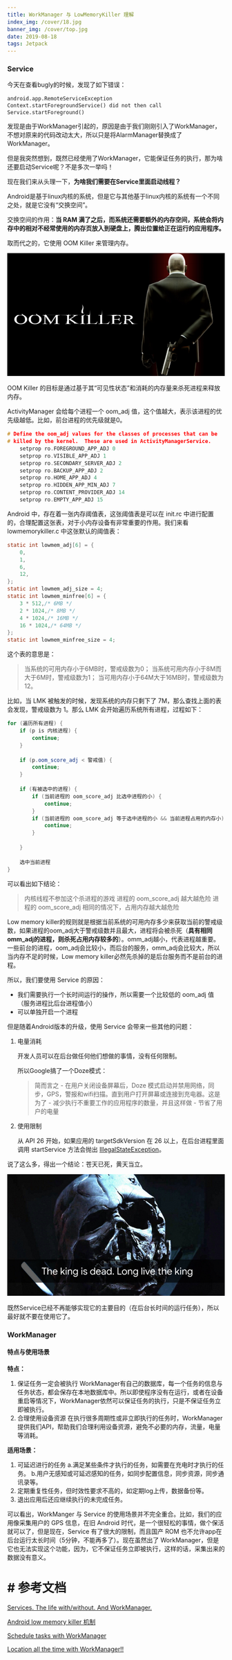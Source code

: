 ```yaml
---
title: WorkManager 与 LowMemoryKiller 理解
index_img: /cover/18.jpg
banner_img: /cover/top.jpg
date: 2019-08-18
tags: Jetpack
---
```


### Service

今天在查看bugly的时候，发现了如下错误：

```
android.app.RemoteServiceException
Context.startForegroundService() did not then call Service.startForeground()
```

发现是由于WorkManager引起的，原因是由于我们刚刚引入了WorkManager，不想对原来的代码改动太大，所以只是将AlarmManager替换成了WorkManager。

但是我突然想到，既然已经使用了WorkManager，它能保证任务的执行，那为啥还要启动Service呢？不是多次一举吗！

现在我们来从头理一下，**为啥我们需要在Service里面启动线程？**

Android是基于linux内核的系统，但是它与其他基于linux内核的系统有一个不同之处，就是它没有“交换空间”。

交换空间的作用：**当 RAM 满了之后，而系统还需要额外的内存空间，系统会将内存中的相对不经常使用的内存页放入到硬盘上，腾出位置给正在运行的应用程序。**

取而代之的，它使用 OOM Killer 来管理内存。

![](https://github.com/aprz512/pic4aprz512/blob/master/Blog/Android-JetPack/WorkManager/1_92pIQu01ijeZ08BulvDm3Q.png?raw=true)

OOM Killer 的目标是通过基于其“可见性状态”和消耗的内存量来杀死进程来释放内存。

ActivityManager 会给每个进程一个 oom_adj 值，这个值越大，表示该进程的优先级越低。比如，前台进程的优先级就是0。

```c++
# Define the oom_adj values for the classes of processes that can be
# killed by the kernel.  These are used in ActivityManagerService.
    setprop ro.FOREGROUND_APP_ADJ 0
    setprop ro.VISIBLE_APP_ADJ 1
    setprop ro.SECONDARY_SERVER_ADJ 2
    setprop ro.BACKUP_APP_ADJ 2
    setprop ro.HOME_APP_ADJ 4
    setprop ro.HIDDEN_APP_MIN_ADJ 7
    setprop ro.CONTENT_PROVIDER_ADJ 14
    setprop ro.EMPTY_APP_ADJ 15
```

Android 中，存在着一张内存阈值表，这张阈值表是可以在 init.rc 中进行配置的，合理配置这张表，对于小内存设备有非常重要的作用。我们来看 lowmemorykiller.c 中这张默认的阈值表：

```java
static int lowmem_adj[6] = {
    0,
    1,
    6,
    12,
};
static int lowmem_adj_size = 4;
static int lowmem_minfree[6] = {
    3 * 512,/* 6MB */
    2 * 1024,/* 8MB */
    4 * 1024,/* 16MB */
    16 * 1024,/* 64MB */
};
static int lowmem_minfree_size = 4;

```

这个表的意思是：

> 当系统的可用内存小于6MB时，警戒级数为0；
> 当系统可用内存小于8M而大于6M时，警戒级数为1；
> 当可用内存小于64M大于16MB时，警戒级数为12。

比如，当 LMK 被触发的时候，发现系统的内存只剩下了 7M，那么查找上面的表会发现，警戒级数为 1。那么 LMK 会开始遍历系统所有进程，过程如下：

```java
for (遍历所有进程) {
	if (p is 内核进程) {
		continue;
	}
	
	if (p.oom_score_adj < 警戒值) {
		continue;
	}

	if (有被选中的进程) {
		if (当前进程的 oom_score_adj 比选中进程的小) {
			continue;
		}
		if (当前进程的 oom_score_adj 等于选中进程的小 && 当前进程占用的内存小) {
			continue;
		}
		
	}

	选中当前进程
}
```

可以看出如下结论：

> 内核线程不参加这个杀进程的游戏
> 进程的 oom_score_adj 越大越危险
> 进程的 oom_score_adj 相同的情况下，占用内存越大越危险



Low memory killer的规则就是根据当前系统的可用内存多少来获取当前的警戒级数，如果进程的oom_adj大于警戒级数并且最大，进程将会被杀死（**具有相同omm_adj的进程，则杀死占用内存较多的**）。omm_adj越小，代表进程越重要。一些前台的进程，oom_adj会比较小，而后台的服务，omm_adj会比较大，所以当内存不足的时候，Low memory killer必然先杀掉的是后台服务而不是前台的进程。

所以，我们要使用 Service 的原因：

- 我们需要执行一个长时间运行的操作，所以需要一个比较低的 oom_adj 值 （服务进程比后台进程值小）
- 可以单独开启一个进程

但是随着Android版本的升级，使用 Service 会带来一些其他的问题：

1. 电量消耗

   开发人员可以在后台做任何他们想做的事情，没有任何限制。

   所以Google搞了一个Doze模式：

   > 简而言之 - 在用户关闭设备屏幕后，Doze 模式启动并禁用网络，同步，GPS，警报和wifi扫描。直到用户打开屏幕或连接到充电器。这是为了 - 减少执行不重要工作的应用程序的数量，并且这样做 - 节省了用户的电量

2. 使用限制

   从 API 26 开始，如果应用的 targetSdkVersion 在 26 以上，在后台进程里面调用 startService 方法会抛出 [IllegalStateException](https://developer.android.com/reference/java/lang/IllegalStateException.html)。

说了这么多，得出一个结论：苍天已死，黄天当立。



![](https://github.com/aprz512/pic4aprz512/blob/master/Blog/Android-JetPack/WorkManager/1_ISeFOxwzOKMzsoz3SMm9Nw.png?raw=true)

既然Service已经不再能够实现它的主要目的（在后台长时间的运行任务），所以最好就不要在使用它了。



### WorkManager 

#### 特点与使用场景

**特点：**

1. 保证任务一定会被执行
   WorkManager有自己的数据库，每一个任务的信息与任务状态，都会保存在本地数据库中。所以即使程序没有在运行，或者在设备重启等情况下，WorkManager依然可以保证任务的执行，只是不保证任务立即被执行。
2. 合理使用设备资源
   在执行很多周期性或非立即执行的任务时，WorkManager提供我们API，帮助我们合理利用设备资源，避免不必要的内存，流量，电量等消耗。

**适用场景：**

1. 可延迟进行的任务
   a.满足某些条件才执行的任务，如需要在充电时才执行的任务。
   b.用户无感知或可延迟感知的任务，如同步配置信息，同步资源，同步通讯录等。
2. 定期重复性任务，但时效性要求不高的，如定期log上传，数据备份等。
3. 退出应用后还应继续执行的未完成任务。

可以看出，WorkManger 与 Service 的使用场景并不完全重合。比如，我们的应用像采集用户的 GPS 信息，在旧 Android 时代，是一个很轻松的事情，做个保活就可以了，但是现在，Service 有了很大的限制，而且国产 ROM 也不允许app在后台运行太长时间（5分钟，不能再多了）。现在虽然出了  WorkManager，但是它也无法实现这个功能，因为，它不保证任务立即被执行，这样的话，采集出来的数据没有意义。



# # 参考文档

[Services. The life with/without. And WorkManager.](<https://medium.com/google-developer-experts/services-the-life-with-without-and-worker-6933111d62a6>)

[Android low memory killer 机制](<https://www.wolfcstech.com/2015/10/04/lowmemorykiller/>)

[Schedule tasks with WorkManager](<https://developer.android.com/topic/libraries/architecture/workmanager>)

[Location all the time with WorkManager!!](<https://medium.com/@prithvibhola08/location-all-the-time-with-workmanager-8f8b58ae4bbc>)
